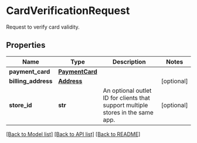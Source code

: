 # CardVerificationRequest

Request to verify card validity.
## Properties
Name | Type | Description | Notes
------------ | ------------- | ------------- | -------------
**payment_card** | [**PaymentCard**](PaymentCard.md) |  | 
**billing_address** | [**Address**](Address.md) |  | [optional] 
**store_id** | **str** | An optional outlet ID for clients that support multiple stores in the same app. | [optional] 

[[Back to Model list]](../README.md#documentation-for-models) [[Back to API list]](../README.md#documentation-for-api-endpoints) [[Back to README]](../README.md)


